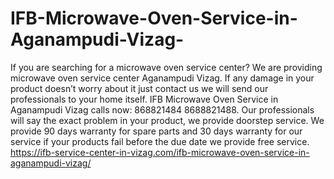# IFB-Microwave-Oven-Service-in-Aganampudi-Vizag-
If you are searching for a microwave oven service center? We are providing microwave oven service center Aganampudi Vizag. If any damage in your product doesn’t worry about it just contact us we will send our professionals to your home itself. IFB Microwave Oven Service in Aganampudi Vizag calls now: 868821484 8688821488. Our professionals will say the exact problem in your product, we provide doorstep service. We provide 90 days warranty for spare parts and 30 days warranty for our service if your products fail before the due date we provide free service.    https://ifb-service-center-in-vizag.com/ifb-microwave-oven-service-in-aganampudi-vizag/

